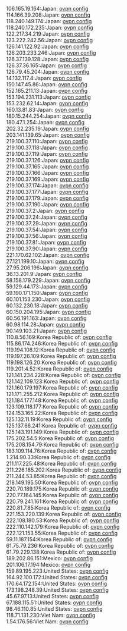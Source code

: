 106.165.19.164:Japan: [ovpn config](vpn/106_165_19_164.ovpn)  
114.166.39.208:Japan: [ovpn config](vpn/114_166_39_208.ovpn)  
118.240.149.174:Japan: [ovpn config](vpn/118_240_149_174.ovpn)  
118.240.172.235:Japan: [ovpn config](vpn/118_240_172_235.ovpn)  
122.217.34.219:Japan: [ovpn config](vpn/122_217_34_219.ovpn)  
123.222.242.56:Japan: [ovpn config](vpn/123_222_242_56.ovpn)  
126.141.122.92:Japan: [ovpn config](vpn/126_141_122_92.ovpn)  
126.203.233.246:Japan: [ovpn config](vpn/126_203_233_246.ovpn)  
126.37.139.128:Japan: [ovpn config](vpn/126_37_139_128.ovpn)  
126.37.36.165:Japan: [ovpn config](vpn/126_37_36_165.ovpn)  
126.79.45.204:Japan: [ovpn config](vpn/126_79_45_204.ovpn)  
14.132.117.4:Japan: [ovpn config](vpn/14_132_117_4.ovpn)  
150.147.45.86:Japan: [ovpn config](vpn/150_147_45_86.ovpn)  
152.165.211.13:Japan: [ovpn config](vpn/152_165_211_13.ovpn)  
153.194.231.113:Japan: [ovpn config](vpn/153_194_231_113.ovpn)  
153.232.62.14:Japan: [ovpn config](vpn/153_232_62_14.ovpn)  
160.13.81.83:Japan: [ovpn config](vpn/160_13_81_83.ovpn)  
180.15.244.254:Japan: [ovpn config](vpn/180_15_244_254.ovpn)  
180.47.1.254:Japan: [ovpn config](vpn/180_47_1_254.ovpn)  
202.32.235.19:Japan: [ovpn config](vpn/202_32_235_19.ovpn)  
203.141.139.65:Japan: [ovpn config](vpn/203_141_139_65.ovpn)  
219.100.37.110:Japan: [ovpn config](vpn/219_100_37_110.ovpn)  
219.100.37.118:Japan: [ovpn config](vpn/219_100_37_118.ovpn)  
219.100.37.119:Japan: [ovpn config](vpn/219_100_37_119.ovpn)  
219.100.37.126:Japan: [ovpn config](vpn/219_100_37_126.ovpn)  
219.100.37.165:Japan: [ovpn config](vpn/219_100_37_165.ovpn)  
219.100.37.166:Japan: [ovpn config](vpn/219_100_37_166.ovpn)  
219.100.37.169:Japan: [ovpn config](vpn/219_100_37_169.ovpn)  
219.100.37.174:Japan: [ovpn config](vpn/219_100_37_174.ovpn)  
219.100.37.177:Japan: [ovpn config](vpn/219_100_37_177.ovpn)  
219.100.37.179:Japan: [ovpn config](vpn/219_100_37_179.ovpn)  
219.100.37.190:Japan: [ovpn config](vpn/219_100_37_190.ovpn)  
219.100.37.2:Japan: [ovpn config](vpn/219_100_37_2.ovpn)  
219.100.37.24:Japan: [ovpn config](vpn/219_100_37_24.ovpn)  
219.100.37.29:Japan: [ovpn config](vpn/219_100_37_29.ovpn)  
219.100.37.54:Japan: [ovpn config](vpn/219_100_37_54.ovpn)  
219.100.37.56:Japan: [ovpn config](vpn/219_100_37_56.ovpn)  
219.100.37.81:Japan: [ovpn config](vpn/219_100_37_81.ovpn)  
219.100.37.90:Japan: [ovpn config](vpn/219_100_37_90.ovpn)  
221.170.62.102:Japan: [ovpn config](vpn/221_170_62_102.ovpn)  
27.121.199.10:Japan: [ovpn config](vpn/27_121_199_10.ovpn)  
27.95.206.196:Japan: [ovpn config](vpn/27_95_206_196.ovpn)  
36.13.201.9:Japan: [ovpn config](vpn/36_13_201_9.ovpn)  
58.158.179.229:Japan: [ovpn config](vpn/58_158_179_229.ovpn)  
59.129.44.173:Japan: [ovpn config](vpn/59_129_44_173.ovpn)  
59.190.171.150:Japan: [ovpn config](vpn/59_190_171_150.ovpn)  
60.101.153.230:Japan: [ovpn config](vpn/60_101_153_230.ovpn)  
60.132.230.18:Japan: [ovpn config](vpn/60_132_230_18.ovpn)  
60.150.204.195:Japan: [ovpn config](vpn/60_150_204_195.ovpn)  
60.56.191.163:Japan: [ovpn config](vpn/60_56_191_163.ovpn)  
60.98.114.28:Japan: [ovpn config](vpn/60_98_114_28.ovpn)  
90.149.103.21:Japan: [ovpn config](vpn/90_149_103_21.ovpn)  
110.8.56.169:Korea Republic of: [ovpn config](vpn/110_8_56_169.ovpn)  
115.86.174.246:Korea Republic of: [ovpn config](vpn/115_86_174_246.ovpn)  
119.194.108.12:Korea Republic of: [ovpn config](vpn/119_194_108_12.ovpn)  
119.197.26.109:Korea Republic of: [ovpn config](vpn/119_197_26_109.ovpn)  
119.198.126.20:Korea Republic of: [ovpn config](vpn/119_198_126_20.ovpn)  
119.201.4.52:Korea Republic of: [ovpn config](vpn/119_201_4_52.ovpn)  
121.141.234.228:Korea Republic of: [ovpn config](vpn/121_141_234_228.ovpn)  
121.142.109.123:Korea Republic of: [ovpn config](vpn/121_142_109_123.ovpn)  
121.160.179.197:Korea Republic of: [ovpn config](vpn/121_160_179_197.ovpn)  
121.171.255.212:Korea Republic of: [ovpn config](vpn/121_171_255_212.ovpn)  
121.184.177.148:Korea Republic of: [ovpn config](vpn/121_184_177_148.ovpn)  
123.109.118.177:Korea Republic of: [ovpn config](vpn/123_109_118_177.ovpn)  
124.153.165.22:Korea Republic of: [ovpn config](vpn/124_153_165_22.ovpn)  
125.132.11.19:Korea Republic of: [ovpn config](vpn/125_132_11_19.ovpn)  
125.137.66.241:Korea Republic of: [ovpn config](vpn/125_137_66_241.ovpn)  
125.143.191.149:Korea Republic of: [ovpn config](vpn/125_143_191_149.ovpn)  
175.202.54.5:Korea Republic of: [ovpn config](vpn/175_202_54_5.ovpn)  
175.208.154.79:Korea Republic of: [ovpn config](vpn/175_208_154_79.ovpn)  
183.109.114.76:Korea Republic of: [ovpn config](vpn/183_109_114_76.ovpn)  
1.214.90.33:Korea Republic of: [ovpn config](vpn/1_214_90_33.ovpn)  
211.117.225.48:Korea Republic of: [ovpn config](vpn/211_117_225_48.ovpn)  
211.226.185.202:Korea Republic of: [ovpn config](vpn/211_226_185_202.ovpn)  
211.244.53.85:Korea Republic of: [ovpn config](vpn/211_244_53_85.ovpn)  
218.149.195.50:Korea Republic of: [ovpn config](vpn/218_149_195_50.ovpn)  
220.70.189.175:Korea Republic of: [ovpn config](vpn/220_70_189_175.ovpn)  
220.77.164.145:Korea Republic of: [ovpn config](vpn/220_77_164_145.ovpn)  
220.79.241.161:Korea Republic of: [ovpn config](vpn/220_79_241_161.ovpn)  
220.81.7.85:Korea Republic of: [ovpn config](vpn/220_81_7_85.ovpn)  
221.153.220.139:Korea Republic of: [ovpn config](vpn/221_153_220_139.ovpn)  
222.108.180.53:Korea Republic of: [ovpn config](vpn/222_108_180_53.ovpn)  
222.110.142.179:Korea Republic of: [ovpn config](vpn/222_110_142_179.ovpn)  
222.121.153.55:Korea Republic of: [ovpn config](vpn/222_121_153_55.ovpn)  
59.11.187.154:Korea Republic of: [ovpn config](vpn/59_11_187_154.ovpn)  
61.75.79.236:Korea Republic of: [ovpn config](vpn/61_75_79_236.ovpn)  
61.79.229.138:Korea Republic of: [ovpn config](vpn/61_79_229_138.ovpn)  
189.202.86.151:Mexico: [ovpn config](vpn/189_202_86_151.ovpn)  
201.106.17.194:Mexico: [ovpn config](vpn/201_106_17_194.ovpn)  
159.89.195.223:United States: [ovpn config](vpn/159_89_195_223.ovpn)  
164.92.100.172:United States: [ovpn config](vpn/164_92_100_172.ovpn)  
170.64.172.154:United States: [ovpn config](vpn/170_64_172_154.ovpn)  
173.198.248.39:United States: [ovpn config](vpn/173_198_248_39.ovpn)  
45.67.97.13:United States: [ovpn config](vpn/45_67_97_13.ovpn)  
67.188.115.51:United States: [ovpn config](vpn/67_188_115_51.ovpn)  
98.46.110.85:United States: [ovpn config](vpn/98_46_110_85.ovpn)  
118.71.131.230:Viet Nam: [ovpn config](vpn/118_71_131_230.ovpn)  
1.54.176.56:Viet Nam: [ovpn config](vpn/1_54_176_56.ovpn)  
